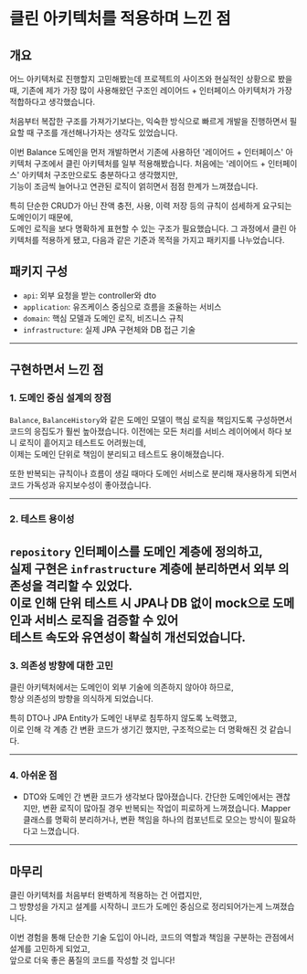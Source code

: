 # 클린 아키텍처를 적용하며 느낀 점

## 개요

어느 아키텍처로 진행할지 고민해봤는데 프로젝트의 사이즈와 현실적인 상황으로 봤을 때, 기존에 제가 가장 많이 사용해왔던 구조인 레이어드 + 인터페이스 아키텍처가 가장 적합하다고 생각했습니다.

처음부터 복잡한 구조를 가져가기보다는,
익숙한 방식으로 빠르게 개발을 진행하면서 필요할 때 구조를 개선해나가자는 생각도 있었습니다.

이번 Balance 도메인을 먼저 개발하면서 기존에 사용하던 '레이어드 + 인터페이스' 아키텍처 구조에서 클린 아키텍처를 일부 적용해봤습니다. 
처음에는 '레이어드 + 인터페이스' 아키텍처 구조만으로도 충분하다고 생각했지만,  
기능이 조금씩 늘어나고 연관된 로직이 얽히면서 점점 한계가 느껴졌습니다.

특히 단순한 CRUD가 아닌 잔액 충전, 사용, 이력 저장 등의 규칙이 섬세하게 요구되는 도메인이기 때문에,  
도메인 로직을 보다 명확하게 표현할 수 있는 구조가 필요했습니다.
그 과정에서 클린 아키텍처를 적용하게 됐고, 다음과 같은 기준과 목적을 가지고 패키지를 나누었습니다.

## 패키지 구성

- `api`: 외부 요청을 받는 controller와 dto
- `application`: 유즈케이스 중심으로 흐름을 조율하는 서비스
- `domain`: 핵심 모델과 도메인 로직, 비즈니스 규칙
- `infrastructure`: 실제 JPA 구현체와 DB 접근 기술

---

## 구현하면서 느낀 점

### 1. 도메인 중심 설계의 장점

`Balance`, `BalanceHistory`와 같은 도메인 모델이 핵심 로직을 책임지도록 구성하면서 코드의 응집도가 훨씬 높아졌습니다.
이전에는 모든 처리를 서비스 레이어에서 하다 보니 로직이 흩어지고 테스트도 어려웠는데,  
이제는 도메인 단위로 책임이 분리되고 테스트도 용이해졌습니다.

또한 반복되는 규칙이나 흐름이 생길 때마다 도메인 서비스로 분리해 재사용하게 되면서  
코드 가독성과 유지보수성이 좋아졌습니다.

---

### 2. 테스트 용이성

`repository` 인터페이스를 도메인 계층에 정의하고,  
실제 구현은 `infrastructure` 계층에 분리하면서 외부 의존성을 격리할 수 있었다.  
이로 인해 단위 테스트 시 JPA나 DB 없이 mock으로 도메인과 서비스 로직을 검증할 수 있어  
테스트 속도와 유연성이 확실히 개선되었습니다.
---

### 3. 의존성 방향에 대한 고민

클린 아키텍처에서는 도메인이 외부 기술에 의존하지 않아야 하므로,  
항상 의존성의 방향을 의식하게 되었습니다.

특히 DTO나 JPA Entity가 도메인 내부로 침투하지 않도록 노력했고,  
이로 인해 각 계층 간 변환 코드가 생기긴 했지만, 구조적으로는 더 명확해진 것 같습니다.

---

### 4. 아쉬운 점

- DTO와 도메인 간 변환 코드가 생각보다 많아졌습니다. 
  간단한 도메인에서는 괜찮지만, 변환 로직이 많아질 경우 반복되는 작업이 피로하게 느껴졌습니다.
  Mapper 클래스를 명확히 분리하거나, 변환 책임을 하나의 컴포넌트로 모으는 방식이 필요하다고 느꼈습니다.


---

## 마무리

클린 아키텍처를 처음부터 완벽하게 적용하는 건 어렵지만,  
그 방향성을 가지고 설계를 시작하니 코드가 도메인 중심으로 정리되어가는게 느껴졌습니다.

이번 경험을 통해 단순한 기술 도입이 아니라, 코드의 역할과 책임을 구분하는 관점에서 설계를 고민하게 되었고,  
앞으로 더욱 좋은 품질의 코드를 작성할 것 입니다!

